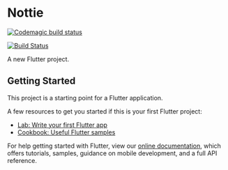 # Nottie
[![Codemagic build status](https://api.codemagic.io/apps/60ab134daaa50cc889bef5b5/60ab134daaa50cc889bef5b4/status_badge.svg)](https://codemagic.io/apps/60ab134daaa50cc889bef5b5/60ab134daaa50cc889bef5b4/latest_build)

[![Build Status](https://app.bitrise.io/app/5f3894500ee6a2fa/status.svg?token=s0ZlC55UbhQDnPAS7Gn42Q&branch=main)](https://app.bitrise.io/app/5f3894500ee6a2fa)

A new Flutter project.

## Getting Started

This project is a starting point for a Flutter application.

A few resources to get you started if this is your first Flutter project:

- [Lab: Write your first Flutter app](https://flutter.dev/docs/get-started/codelab)
- [Cookbook: Useful Flutter samples](https://flutter.dev/docs/cookbook)

For help getting started with Flutter, view our
[online documentation](https://flutter.dev/docs), which offers tutorials,
samples, guidance on mobile development, and a full API reference.
